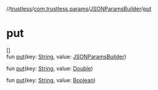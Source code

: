 //[trustless](../../../index.md)/[com.trustless.params](../index.md)/[JSONParamsBuilder](index.md)/[put](put.md)

# put

[]\
fun [put](put.md)(key: [String](https://kotlinlang.org/api/latest/jvm/stdlib/kotlin/-string/index.html), value: [JSONParamsBuilder](index.md))

fun [put](put.md)(key: [String](https://kotlinlang.org/api/latest/jvm/stdlib/kotlin/-string/index.html), value: [Double](https://kotlinlang.org/api/latest/jvm/stdlib/kotlin/-double/index.html))

fun [put](put.md)(key: [String](https://kotlinlang.org/api/latest/jvm/stdlib/kotlin/-string/index.html), value: [Boolean](https://kotlinlang.org/api/latest/jvm/stdlib/kotlin/-boolean/index.html))
